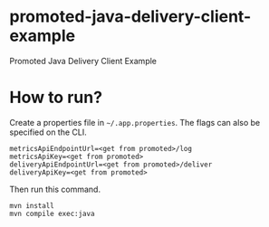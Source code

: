 # promoted-java-delivery-client-example
Promoted Java Delivery Client Example

# How to run?

Create a properties file in `~/.app.properties`.  The flags can also be specified on the CLI.

```
metricsApiEndpointUrl=<get from promoted>/log
metricsApiKey=<get from promoted>
deliveryApiEndpointUrl=<get from promoted>/deliver
deliveryApiKey=<get from promoted>
```

Then run this command.
```
mvn install
mvn compile exec:java
```
